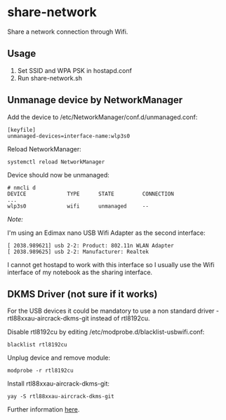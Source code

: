 # share-network

Share a network connection through Wifi.

## Usage

1. Set SSID and WPA PSK in hostapd.conf
1. Run share-network.sh

## Unmanage device by NetworkManager

Add the device to /etc/NetworkManager/conf.d/unmanaged.conf:

```
[keyfile]
unmanaged-devices=interface-name:wlp3s0
```

Reload NetworkManager:

```
systemctl reload NetworkManager
```

Device should now be unmanaged:

```
# nmcli d
DEVICE             TYPE      STATE         CONNECTION
...
wlp3s0             wifi      unmanaged     --
```

*Note:*

I'm using an Edimax nano USB Wifi Adapter as the second interface:

```
[ 2038.989621] usb 2-2: Product: 802.11n WLAN Adapter
[ 2038.989625] usb 2-2: Manufacturer: Realtek
```

I cannot get hostapd to work with this interface so I usually use the Wifi
interface of my notebook as the sharing interface.

## DKMS Driver (not sure if it works)

For the USB devices it could be mandatory to use a non standard driver - rtl88xxau-aircrack-dkms-git instead of rtl8192cu.

Disable rtl8192cu by editing /etc/modprobe.d/blacklist-usbwifi.conf:

```
blacklist rtl8192cu
```

Unplug device and remove module:

```
modprobe -r rtl8192cu
```

Install rtl88xxau-aircrack-dkms-git:

```
yay -S rtl88xxau-aircrack-dkms-git
```

Further information [here](https://bogeskov.dk/UsbAccessPoint.html).

